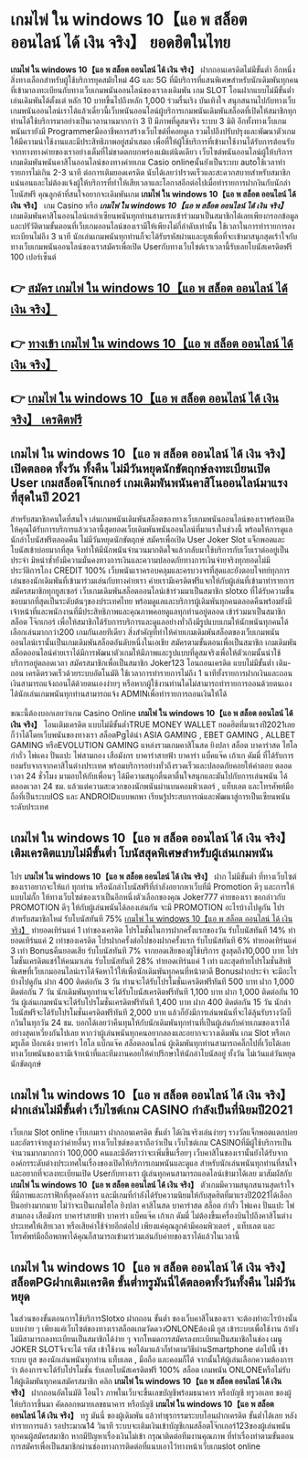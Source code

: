# เกมไพ่ ใน windows 10【แอ พ สล็อต ออนไลน์ ได้ เงิน จริง】  ยอดฮิตในไทย

**เกมไพ่ ใน windows 10【แอ พ สล็อต ออนไลน์ ได้ เงิน จริง】** ฝากถอนเครดิตไม่มีขั้นต่ำ  อีกหนึ่งสิ่งทางเลือกสำหรับผู้ใช้บริการยุคสมัยใหม่ 4G และ 5G ที่มีบริการที่แสนพิเศษสำหรับนักเดิมพันทุกคนที่เข้ามาลงทะเบียนกับทางเว็บเกมพนันออนไลน์ของเราลงเดิมพัน เกม SLOT  โอนฝากแบบไม่มีขั้นต่ำ เล่นเดิมพันได้ตั้งแต่ หลัก 10 บาทขึ้นไปถึงหลัก 1,000 ร่วมรื่นเริง บันเทิงใจ สนุกสนานไปกับทางเว็บเกมพนันออนไลน์เราได้แล้วเดี๋ยวนี้เว็บพนันออนไลน์ผู้บริการเกมพนันเดิมพันสล็อตที่เปิดให้สมาชิกทุกท่านได้ใช้บริการมาอย่างเป็นเวลานานมากกว่า 3 ปี มีภาพที่ดูสมจริง ระบบ 3 มิติ
อีกทั้งทางเว็บเกมพนันเรายังมี Programmerมืออาชีพการสร้างเว็บไซต์ที่คอยดูเล  รวมไปถึงปรับปรุงและพัฒนาตัวเกมให้มีความน่าใช้งานและมีประสิทธิภาพอยู่สม่ำเสมอ เพื่อที่ให้ผู้ใช้บริการที่เข้ามาใช้งานได้รับการต้อนรับจากทางทางค่ายของเราอย่างเต็มที่ไม่ขาดตกบกพร่องแม้แต่นิดเดียว เว็บไซต์พนันออนไลน์ผู้ให้บริการเกมเดิมพันพนันคาสิโนออนไลน์ของทางค่ายเกม Casio onlineนั้นยังเป็นระบบ autoใช้เวลาทำรายการไม่เกิน 2-3 นาที ต่อการเติมยอดเครดิต นับได้เลยว่าIรวดเร็วและสะดวกสบายสำหรับสมาชิกแน่นอนและไม่ต้องแจ้งผู้ให้บริการที่ทำให้เสียเวลาและโอกาสอีกต่อไปเมื่อทำรายการฝากงินกับนักล่าโบนัสฟรี
คุณลูกค้าที่สนใจอยากจะเดิมพันเกม **เกมไพ่ ใน windows 10【แอ พ สล็อต ออนไลน์ ได้ เงิน จริง】** เกม Casino  หรือ ***เกมไพ่ ใน windows 10【แอ พ สล็อต ออนไลน์ ได้ เงิน จริง】*** เกมเดิมพันคาสิโนออนไลน์เหล่าเซียนพนันทุกท่านสามารถเข้าร่วมมาเป็นสมาชิกได้เลยเพียงกรอกข้อมูลและปรัวัติตามขั้นตอนที่เว็บเกมออนไลน์ของเรามีให้เพียงไม่กี่ลำดับเท่านั้น ใช้เวลาในการทำรายการลงทะเบียนไม่ถึง 3 นาที นักเล่นเกมพนันทุกท่านก็จะได้รับรหัสผ่านและยูสเพื่อที่จะเข้ามาสนุกสุดเร้าใจกับทางเว็บเกมพนันออนไลน์ของเราสมัครเพื่อเปิด Userกับทางเว็บไซต์เราเวลานี้รับเลยโบนัสเครดิตฟรี 100 เปอร์เซ็นต์

## 👉 [สมัคร เกมไพ่ ใน windows 10【แอ พ สล็อต ออนไลน์ ได้ เงิน จริง】](https://archa888.com/)
## 👉 [ทางเข้า เกมไพ่ ใน windows 10【แอ พ สล็อต ออนไลน์ ได้ เงิน จริง】](https://archa888.com/)
## 👉 [เกมไพ่ ใน windows 10【แอ พ สล็อต ออนไลน์ ได้ เงิน จริง】 เครดิตฟรี](https://archa888.com/)

## เกมไพ่ ใน windows 10【แอ พ สล็อต ออนไลน์ ได้ เงิน จริง】 เปิดตลอด ทั้งวัน ทั้งคืน ไม่มีวันหยุดนักขัตฤกษ์ลงทะเบียนเปิด User เกมสล็อตโจ๊กเกอร์ เกมเดิมพันพนันคาสิโนออนไลน์มาแรงที่สุดในปี 2021

สำหรับสมาชิกคนใดที่สนใจ เล่นเกมพนันเดิมพันสล็อตของทางเว็บเกมพนันออนไลน์ของเราพร้อมเปิดให้คุณได้รับการบริการแล้วเวลานี้สุดยอดเว็บเดิมพันพนันออนไลน์ที่มาแรงในช่วงนี้ พร้อมให้การดูแลนักล่าโบนัสฟรีตลอดคืน ไม่มีวันหยุดนักขัตฤกษ์ สมัครเพื่อเปิด User Joker Slot แจ็กพอตและโบนัสเข้าบ่อยมากที่สุด จึงทำให้มีนักพนันจำนวนมากติดใจแล้วกลับมาใช้บริการกับเว็บเราต่ออยู่เป็นประจำ มิหนำซ้ำยังมีความมั่นคงทางการเงินและความปลอดภัยทางการเงินจ่ายจริงทุกยอดไม่มีประวัติการโกง CREDIT 100% เว็บพนันเราครอบคลุมและครบวงจรที่สุดและยังตอบโจทย์ทุกการเล่นของนักเดิมพันที่เข้ามาร่วมเล่นกับทางค่ายเรา
ค่ายเรามีเครดิตฟรีแจกให้กับผู้เล่นที่เข้ามาทำรายการสมัครสมาชิกทุกยูสเซอร์ เว็บเกมเดิมพันสล็อตออนไลน์เข้าร่วมมาเป็นสมาชิก slotxo ที่ได้รับความชื่นชอบมากที่สุดเป็นระดับต้นๆของประเทศไทย พร้อมดูแลและบริการผู้เดิมพันทุกคนตลอดคืนพร้อมยังมีเจ้าหน้าที่และพนักงานที่มีประสิทธิภาพและคุณภาพคอยดูแลทุกท่านอยู่ตลอด เข้าร่วมมาเป็นสมาชิก สล็อต โจ๊กเกอร์ เพื่อให้สมาชิกได้รับการบริการและดูแลอย่างทั่วถึงมีรูปแบบเกมให้นักพนันทุกคนได้เลือกเล่นมากกว่า200 เกมกันเลยทีเดียว
สิ่งสำคัญที่ทำให้ค่ายเกมเดิมพันสล็อตของเว็บเกมพนันออนไลน์เรานั้นเป็นเกมเดิมพันสล็อตอันดับหนึ่งในเอเชีย สมัครตามขั้นตอนเพื่อเป็นสมาชิก  เกมเดิมพันสล็อตออนไลน์ค่ายเราได้มีการพัฒนาตัวเกมให้มีภาพและรูปแบบที่ดูสมจริงเพื่อให้ตัวเกมนั้นน่าใช้บริการอยู่ตลอดเวลา สมัครสมาชิกเพื่อเป็นสมาชิก Joker123 โอนถอนเครดิต แบบไม่มีขั้นต่ำ เติม-ถอน เครดิตรวดเร็วด้วยระบบอัตโนมัติ ใช้เวลาการทำรายการไม่ถึง 1 นาทีทั้งรายการฝากเงินและถอนเงินสามารถแจ้งถอนได้ด้วยตนเองง่ายๆ หรือหากผู้ใช้งานท่านใดไม่สามารถทำรายการถอนด้วยตนเองได้นักเล่นเกมพนันทุกท่านสามารถแจ้ง ADMINเพื่อทำรายการถอนเงินให้ได้

ขณะนี้ต้องบอกเลยว่าเกม  Casino Online **เกมไพ่ ใน windows 10【แอ พ สล็อต ออนไลน์ ได้ เงิน จริง】** โอนเติมเครดิต แบบไม่มีขั้นต่ำTRUE MONEY WALLET ยอดฮิตที่มาแรงปี2021เลยก็ว่าได้โดยเว็บพนันของทางเรา สล็อตPgได้นำ  ASIA GAMING , EBET GAMING , ALLBET GAMING หรือEVOLUTION GAMING แหล่งรวมเกมคาสิโนสด ยิงปลา สล็อต บาคาร่าสด ไฮโล กำถั่ว ไพ่แคง ปั่นแปะ ไพ่สามกอง เสือมังกร บาคาร่าสายฟ้า บาคาร่า แบ็คแจ๊ค เก้าเก ดัมมี่ ที่ได้รับการยอมรับจากจากคาสิโนต่างประเทศ พร้อมบริการอย่างทั่วถึงรวดเร็วและปลอดภัยคอยให้คำตอบ ตลอดเวลา 24 ชั่วโมง มามอบให้กับเพื่อนๆ ได้มีความสนุกตื่นตาตื่นใจสนุกและมันไปกับการเล่นพนัน ได้ ตลอดเวลา 24 ชม. แล้วแต่ความสะดวกของนักพนันผ่านบนคอมพิวเตอร์ , แท็บเลต และโทรศัพท์มือถือที่เป็นระบบIOS และ ANDROIDแบบพกพา เรียนรู้ประสบการณ์และพัฒนาสู่การเป็นเซียนพนันระดับประเทศ

## เกมไพ่ ใน windows 10【แอ พ สล็อต ออนไลน์ ได้ เงิน จริง】 เติมเครดิตแบบไม่มีขั้นต่ำ โบนัสสุดพิเศษสำหรับผู้เล่นเกมพนัน

โปร **เกมไพ่ ใน windows 10【แอ พ สล็อต ออนไลน์ ได้ เงิน จริง】** ฝาก ไม่มีขั้นต่ำ ที่ทางเว็บไซต์ของเราอยากจะให้แก่  ทุกท่าน หรือนักล่าโบนัสฟรีที่กำลังอยากหาเว็บที่มี  Promotion ดีๆ และการให้แบบไม่กั๊ก ให้ทางเว็บไซต์ของเราเป็นอีกหนึ่งตัวเลือกของคุณ Joker777 ค่ายของเรา ขอกล่าวกับ PROMOTION ดีๆ ให้กับผู้เล่นพนันได้ลองเล่นกัน จะมี PROMOTION อะไรบ้างไปดูกัน
โปรสำหรับสมาชิกใหม่ รับโบนัสทันที 75% [เกมไพ่ ใน windows 10【แอ พ สล็อต ออนไลน์ ได้ เงิน จริง】](https://archa888.com/) ทำยอดเทิร์นแค่ 1 เท่าของเครดิต
โปรโมชั่นในการฝากครั้งแรกของวัน รับโบนัสทันที 14% ทำยอดเทิร์นแค่ 2 เท่าของเครดิต
โปรฝากครั้งต่อไปของฝากครั้งแรก รับโบนัสทันที 6% ทำยอดเทิร์นแค่ 3 เท่า
Bonusคืนยอดเสีย รับโบนัสทันที 7% จากยอดเสียของผู้ใช้บริการ สูงสุดถึง10,000 บาท
โปรโมชั่นเครดิตแชร์ให้คนมาเล่น รับโบนัสทันที 28% ทำยอดเทิร์นแค่ 1 เท่า
และสุดท้ายโปรโมชั่นสิทธิพิเศษที่เว็บเกมออนไลน์เราได้จัดหาไว้ให้เพื่อนักเดิมพันทุกคนที่หน้าตาดี Bonusฝากประจำ จะมีอะไรบ้างไปดูกัน
ฝาก 400 ติดต่อกัน 3 วัน ท่านจะได้รับโปรโมชั่นเครดิตฟรีทันที 500 บาท
ฝาก 1,000 ติดต่อกัน 7 วัน นักเดิมพันทุกท่านจะได้รับโบนัสเครดิตฟรีทันที 1,100 บาท
ฝาก 1,000 ติดต่อกัน 10 วัน ผู้เล่นเกมพนันจะได้รับโปรโมชั่นเครดิตฟรีทันที 1,400 บาท
ฝาก 400 ติดต่อกัน 15 วัน นักล่าโบนัสฟรีจะได้รับโปรโมชั่นเครดิตฟรีทันที 2,000 บาท
แล้วก็ยังมีการเล่นพนันที่จะได้ลุ้นรับรางวัลบิ๊กวินในทุกวัน 24 ชม. บอกได้เลยว่าคืนทุนให้กับนักเดิมพันทุกท่านที่เป็นผู้เล่นกับค่ายเกมของเราได้อย่างสุดเหวี่ยงกันไปเลย หากว่าผู้เล่นพนันทุกคนอยากลองและอยากจะวางเดิมพัน เกม Slot หรือเกมรูเล็ต  ป๊อกเด้ง บาคาร่า ไฮโล แบ็กแจ๊ค สล็อตออนไลน์ ผู้เดิมพันทุกท่านสามารถคลิ๊กไปที่เว็บได้เลย ทางเว็บพนันของเรามีเจ้าหน้าที่และทีมงานคอยให้คำปรึกษาให้นักล่าโบนัสอยู่ ทั้งวัน ไม่เว้นแต่วันหยุดนักขัตฤกษ์

## เกมไพ่ ใน windows 10【แอ พ สล็อต ออนไลน์ ได้ เงิน จริง】 ฝากเล่นไม่มีขั้นต่ำ  เว็บไซต์เกม CASINO กำลังเป็นที่นิยมปี2021

เว็บเกม Slot online เว็บเกมเรา ฝากถอนเครดิต ขั้นต่ำ ได้เงินจริงเล่นง่ายๆ รางวัลแจ็กพอตแตกบ่อยและอัตราจ่ายสูงกว่าค่ายอื่นๆ ทางเว็บไซต์ของเราถือว่าเป็น เว็บไซต์เกม CASINOที่มีผู้ใช้บริการเป็นจำนวนมากมากกว่า 100,000 คนและมีอัตราว่าจะเพิ่มขึ้นเรื่อยๆ เว็บคาสิโนของเรานั้นยังได้รับจากองค์กรระดับต่างประเทศในเรื่องของเปิดให้บริการเกมพนันและดูแล สำหรับนักเล่นพนันทุกท่านที่สนใจและอยากที่จะลงทะเบียนเปิด Userกับทางเรา ผู้เล่นทุกคนสามารถแอดไลน์เข้ามาได้เลย
	มาสัมผัสกับ **เกมไพ่ ใน windows 10【แอ พ สล็อต ออนไลน์ ได้ เงิน จริง】** ตัวเกมมีความสนุกสนานสุดเร้าใจที่มีภาพและกราฟิกที่สุดอลังการ และมีเกมที่กำลังได้รับความนิยมให้กับสุดฮิตที่มาแรงปี2021ได้เลือกปั่นอย่างมากมาย  ไม่ว่าจะเป็นเกมไฮโล ยิงปลา คาสิโนสด บาคาร่าสด สล็อต กำถั่ว ไพ่แคง ปั่นแปะ ไพ่สามกอง เสือมังกร บาคาร่าสายฟ้า บาคาร่า แบ็คแจ๊ค เก้าเก ดัมมี่ ไม่ต้องขึ้นเครื่องบินไปถึงคาสิโนต่างประเทศให้เสียเวลา หรือเสียค่าใช้จ่ายอีกต่อไป เพียงแค่คุณลูกค้ามีคอมพิวเตอร์ , แท็บเลต และโทรศัพท์มือถือพกพาได้คุณก็สามารถเข้ามาร่วมเล่นกับค่ายของเราได้แล้วในเวลานี้

## เกมไพ่ ใน windows 10【แอ พ สล็อต ออนไลน์ ได้ เงิน จริง】 สล็อตPGฝากเติมเครดิต ขั้นต่ำทรูมันนี่ได้ตลอดทั้งวันทั้งคืน ไม่มีวันหยุด

ในส่วนของขั้นตอนการใช้บริการSlotxo ฝากถอน ขั้นต่ำ ของเว็บคาสิโนของเรา จะต้องทำอะไรบ้างนั้น แบบง่าย ๆ เพียงแค่เว็บไซต์ของทางเราสล็อตเกมวัดดวงONLONEต้องมี ยูส เข้าระบบเพื่อใช้งาน ถ้ายังไม่มีสามารถลงทะเบียนเป็นสมาชิกได้ง่าย ๆ จากโหมดการสมัครลงทะเบียนเป็นสมาชิกในช่อง เมนู JOKER SLOTจึงจะได้ รหัส เข้าใช้งาน พอได้มาแล้วก็ทำตามวิธีผ่านSmartphone ต่อไปนี้
เข้าระบบ ยูส  ของนักเล่นพนันทุกท่าน แท็บเลต , มือถือ และคอมก็ได้
จากนั้นให้ผู้เล่นเลือกความต้องการว่า ต้องการจะได้รับโปรโมชั่น รับเลยโบนัสเครดิตฟรี 100% สล็อต เกมพนัน ONLONEหรือไม่รับ
ให้ผู้เดิมพันทุกคนสมัครสมาชิก คลิก **เกมไพ่ ใน windows 10【แอ พ สล็อต ออนไลน์ ได้ เงิน จริง】** ฝากถอนอัตโนมัติ โอนไว ภาพในเว็บจะขึ้นเลขบัญชีพร้อมธนาคาร หรือบัญชี ทรูวอเลท ของผู้ให้บริการขึ้นมา
คัดลอกหมายเลขธนาคาร หรือบัญชี **เกมไพ่ ใน windows 10【แอ พ สล็อต ออนไลน์ ได้ เงิน จริง】** ทรู มันนี่ ของผู้เดิมพัน แล้วทำธุรกรรมระบบโอนฝากเครดิต ขั้นต่ำได้เลย
หลังทำรายการแล้ว รอประมาณ14 วินาที ระบบจะเติมเงินเข้าบัญชีเกมสล็อตโจ๊กเกอร์123ของผู้เล่นพนันทุกคนผู้สมัครสมาชิก
หากมีปัญหาเรื่องเงินไม่เข้า กรุณาติดต่อทีมงานคุณภาพ ที่ทำเรื่องทำตามขั้นตอนการสมัครเพื่อเป็นสมาชิกผ่านช่องทางการติดต่อที่แนบเอาไว้ทางหน้าเว็บเกมslot online


